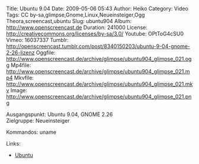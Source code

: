Title: Ubuntu 9.04
Date: 2009-05-06 05:43
Author: Heiko
Category: Video
Tags: CC by-sa,glimpse,Gnome,Linux,Neueinsteiger,Ogg Theora,screencast,ubuntu
Slug: ubuntu904
Album: http://www.openscreencast.de
Duration: 241000
License: http://creativecommons.org/licenses/by-sa/3.0/
Youtube: OPtToG4cSU0
Vimeo: 16037337
Tumblr: http://openscreencast.tumblr.com/post/8340150203/ubuntu-9-04-gnome-2-26-lizenz
Oggfile: http://www.openscreencast.de/archive/glimpse/ubuntu904_glimpse_021.ogg
Mp4file: http://www.openscreencast.de/archive/glimpse/ubuntu904_glimpse_021.mp4
Mkvfile: http://www.openscreencast.de/archive/glimpse/ubuntu904_glimpse_021.mkv
Image: http://www.openscreencast.de/archive/glimpse/ubuntu904_glimpse_021.png

Ausgangspunkt: Ubuntu 9.04, GNOME 2.26  
Zielgruppe: Neueinsteiger  

Kommandos: uname

Links:

  * [Ubuntu](http://www.ubuntu.com/)

